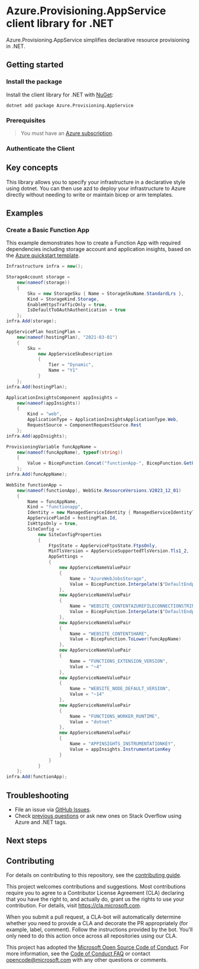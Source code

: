# Azure.Provisioning.AppService client library for .NET

Azure.Provisioning.AppService simplifies declarative resource provisioning in .NET.

## Getting started

### Install the package

Install the client library for .NET with [NuGet](https://www.nuget.org/ ):

```dotnetcli
dotnet add package Azure.Provisioning.AppService
```

### Prerequisites

> You must have an [Azure subscription](https://azure.microsoft.com/free/dotnet/).

### Authenticate the Client

## Key concepts

This library allows you to specify your infrastructure in a declarative style using dotnet.  You can then use azd to deploy your infrastructure to Azure directly without needing to write or maintain bicep or arm templates.

## Examples

### Create a Basic Function App

This example demonstrates how to create a Function App with required dependencies including storage account and application insights, based on the [Azure quickstart template](https://github.com/Azure/azure-quickstart-templates/blob/master/quickstarts/microsoft.web/function-app-create-dynamic/main.bicep).

```C# Snippet:AppServiceBasic
Infrastructure infra = new();

StorageAccount storage =
    new(nameof(storage))
    {
        Sku = new StorageSku { Name = StorageSkuName.StandardLrs },
        Kind = StorageKind.Storage,
        EnableHttpsTrafficOnly = true,
        IsDefaultToOAuthAuthentication = true
    };
infra.Add(storage);

AppServicePlan hostingPlan =
    new(nameof(hostingPlan), "2021-03-01")
    {
        Sku =
            new AppServiceSkuDescription
            {
                Tier = "Dynamic",
                Name = "Y1"
            }
    };
infra.Add(hostingPlan);

ApplicationInsightsComponent appInsights =
    new(nameof(appInsights))
    {
        Kind = "web",
        ApplicationType = ApplicationInsightsApplicationType.Web,
        RequestSource = ComponentRequestSource.Rest
    };
infra.Add(appInsights);

ProvisioningVariable funcAppName =
    new(nameof(funcAppName), typeof(string))
    {
        Value = BicepFunction.Concat("functionApp-", BicepFunction.GetUniqueString(BicepFunction.GetResourceGroup().Id))
    };
infra.Add(funcAppName);

WebSite functionApp =
    new(nameof(functionApp), WebSite.ResourceVersions.V2023_12_01)
    {
        Name = funcAppName,
        Kind = "functionapp",
        Identity = new ManagedServiceIdentity { ManagedServiceIdentityType = ManagedServiceIdentityType.SystemAssigned },
        AppServicePlanId = hostingPlan.Id,
        IsHttpsOnly = true,
        SiteConfig =
            new SiteConfigProperties
            {
                FtpsState = AppServiceFtpsState.FtpsOnly,
                MinTlsVersion = AppServiceSupportedTlsVersion.Tls1_2,
                AppSettings =
                {
                    new AppServiceNameValuePair
                    {
                        Name = "AzureWebJobsStorage",
                        Value = BicepFunction.Interpolate($"DefaultEndpointsProtocol=https;AccountName={storage.Name};EndpointSuffix=core.windows.net;AccountKey={storage.GetKeys()[0].Unwrap().Value}")
                    },
                    new AppServiceNameValuePair
                    {
                        Name = "WEBSITE_CONTENTAZUREFILECONNECTIONSTRING",
                        Value = BicepFunction.Interpolate($"DefaultEndpointsProtocol=https;AccountName={storage.Name};EndpointSuffix=core.windows.net;AccountKey={storage.GetKeys()[0].Unwrap().Value}")
                    },
                    new AppServiceNameValuePair
                    {
                        Name = "WEBSITE_CONTENTSHARE",
                        Value = BicepFunction.ToLower(funcAppName)
                    },
                    new AppServiceNameValuePair
                    {
                        Name = "FUNCTIONS_EXTENSION_VERSION",
                        Value = "~4"
                    },
                    new AppServiceNameValuePair
                    {
                        Name = "WEBSITE_NODE_DEFAULT_VERSION",
                        Value = "~14"
                    },
                    new AppServiceNameValuePair
                    {
                        Name = "FUNCTIONS_WORKER_RUNTIME",
                        Value = "dotnet"
                    },
                    new AppServiceNameValuePair
                    {
                        Name = "APPINSIGHTS_INSTRUMENTATIONKEY",
                        Value = appInsights.InstrumentationKey
                    }
                }
            }
    };
infra.Add(functionApp);
```

## Troubleshooting

-   File an issue via [GitHub Issues](https://github.com/Azure/azure-sdk-for-net/issues).
-   Check [previous questions](https://stackoverflow.com/questions/tagged/azure+.net) or ask new ones on Stack Overflow using Azure and .NET tags.

## Next steps

## Contributing

For details on contributing to this repository, see the [contributing
guide][cg].

This project welcomes contributions and suggestions. Most contributions
require you to agree to a Contributor License Agreement (CLA) declaring
that you have the right to, and actually do, grant us the rights to use
your contribution. For details, visit <https://cla.microsoft.com>.

When you submit a pull request, a CLA-bot will automatically determine
whether you need to provide a CLA and decorate the PR appropriately
(for example, label, comment). Follow the instructions provided by the
bot. You'll only need to do this action once across all repositories
using our CLA.

This project has adopted the [Microsoft Open Source Code of Conduct][coc]. For
more information, see the [Code of Conduct FAQ][coc_faq] or contact
<opencode@microsoft.com> with any other questions or comments.

<!-- LINKS -->
[cg]: https://github.com/Azure/azure-sdk-for-net/blob/main/sdk/resourcemanager/Azure.ResourceManager/docs/CONTRIBUTING.md
[coc]: https://opensource.microsoft.com/codeofconduct/
[coc_faq]: https://opensource.microsoft.com/codeofconduct/faq/
